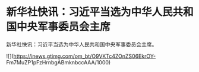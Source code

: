 # 新华社快讯：习近平当选为中华人民共和国中央军事委员会主席

新华社快讯：习近平当选为中华人民共和国中央军事委员会主席。

![](https://inews.gtimg.com/om_bt/O9VKTc4ZOnZS06EkrOY-
Fm7MuZP1pFzHrnbgABmknbccAAA/1000)

